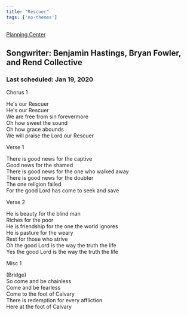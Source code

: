 ```yaml
---
title: "Rescuer"
tags: ['no-themes']
---
```


[Planning Center](https://services.planningcenteronline.com/songs/14405378)

## Songwriter: Benjamin Hastings, Bryan Fowler, and Rend Collective
### Last scheduled: Jan 19, 2020          

Chorus 1  
  
He's our Rescuer  
He's our Rescuer  
We are free from sin forevermore  
Oh how sweet the sound  
Oh how grace abounds  
We will praise the Lord our Rescuer  
  
Verse 1  
  
There is good news for the captive  
Good news for the shamed  
There is good news for the one who walked away  
There is good news for the doubter  
The one religion failed  
For the good Lord has come to seek and save  
  
Verse 2  
  
He is beauty for the blind man  
Riches for the poor  
He is friendship for the one the world ignores  
He is pasture for the weary  
Rest for those who strive  
Oh the good Lord is the way the truth the life  
Yes the good Lord is the way the truth the life  
  
Misc 1  
  
(Bridge)  
So come and be chainless  
Come and be fearless  
Come to the foot of Calvary  
There is redemption for every affliction  
Here at the foot of Calvary
